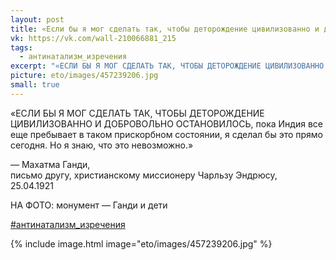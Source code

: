 ```yaml
---
layout: post
title: «Если бы я мог сделать так, чтобы деторождение цивилизованно и добровольно остановилось...»
vk: https://vk.com/wall-210066881_215
tags:
  - антинатализм_изречения
excerpt: "«ЕСЛИ БЫ Я МОГ СДЕЛАТЬ ТАК, ЧТОБЫ ДЕТОРОЖДЕНИЕ ЦИВИЛИЗОВАННО И ДОБРОВОЛЬНО ОСТАНОВИЛОСЬ, пока Индия все еще пребывает в таком прискорбном состоянии, я сделал бы это прямо сегодня. Но я знаю, что это невозможно.» — Махатма Ганди, письмо другу, христианскому миссионеру Чарльзу Эндрюсу, 25.04.1921 (НА ФОТО: монумент — Ганди и дети)"
picture: eto/images/457239206.jpg
small: true
---
```

«ЕСЛИ БЫ Я МОГ СДЕЛАТЬ ТАК, ЧТОБЫ ДЕТОРОЖДЕНИЕ ЦИВИЛИЗОВАННО И ДОБРОВОЛЬНО ОСТАНОВИЛОСЬ, пока Индия все еще пребывает в таком прискорбном состоянии, я сделал бы это прямо сегодня. Но я знаю, что это невозможно.»

— Махатма Ганди, <br>
письмо другу, христианскому миссионеру Чарльзу Эндрюсу,<br>
25.04.1921

НА ФОТО: монумент — Ганди и дети

[#антинатализм_изречения](poisk.html#антинатализм_изречения)

{% include image.html image="eto/images/457239206.jpg" %}